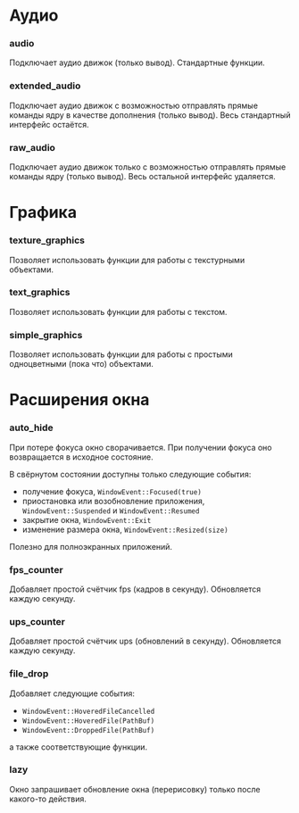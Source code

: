 # Аудио

### audio

Подключает аудио движок (только вывод).
Стандартные функции.

### extended_audio

Подключает аудио движок с возможностью отправлять прямые команды ядру в качестве дополнения (только вывод).
Весь стандартный интерфейс остаётся.

### raw_audio

Подключает аудио движок только с возможностью отправлять прямые команды ядру (только вывод).
Весь остальной интерфейс удаляется.



# Графика

### texture_graphics

Позволяет использовать функции для работы с текстурными объектами.

### text_graphics

Позволяет использовать функции для работы с текстом.

### simple_graphics

Позволяет использовать функции для работы с простыми одноцветными (пока что) объектами.



# Расширения окна

### auto_hide

При потере фокуса окно сворачивается.
При получении фокуса оно возвращается в исходное состояние.

В свёрнутом состоянии доступны только следующие события:
 - получение фокуса, `WindowEvent::Focused(true)`
 - приостановка или возобновление приложения,
 `WindowEvent::Suspended` и `WindowEvent::Resumed`
 - закрытие окна, `WindowEvent::Exit`
 - изменение размера окна, `WindowEvent::Resized(size)`

Полезно для полноэкранных приложений.

### fps_counter

Добавляет простой счётчик fps (кадров в секунду). Обновляется каждую секунду.

### ups_counter

Добавляет простой счётчик ups (обновлений в секунду). Обновляется каждую секунду.

### file_drop

Добавляет следующие события:
 - `WindowEvent::HoveredFileCancelled`
 - `WindowEvent::HoveredFile(PathBuf)`
 - `WindowEvent::DroppedFile(PathBuf)`

а также соответствующие функции.

### lazy

Окно запрашивает обновление окна (перерисовку) только после какого-то действия.